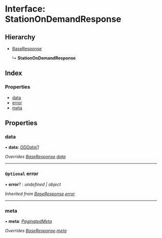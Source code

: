 # Interface: StationOnDemandResponse

## Hierarchy

-   [BaseResponse](baseresponse.md)

    ↳ **StationOnDemandResponse**

## Index

### Properties

-   [data](stationondemandresponse.md#data)
-   [error](stationondemandresponse.md#optional-error)
-   [meta](stationondemandresponse.md#meta)

## Properties

### data

• **data**: _[ODData](oddata.md)[]_

_Overrides [BaseResponse](baseresponse.md).[data](baseresponse.md#data)_

---

### `Optional` error

• **error**? : _undefined | object_

_Inherited from
[BaseResponse](baseresponse.md).[error](baseresponse.md#optional-error)_

---

### meta

• **meta**: _[PaginatedMeta](paginatedmeta.md)_

_Overrides [BaseResponse](baseresponse.md).[meta](baseresponse.md#meta)_
